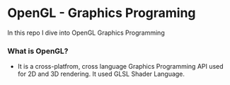 # OpenGL - Graphics Programing
In this repo I dive into OpenGL Graphics Programming
### What is OpenGL?
- It is a cross-platfrom, cross language Graphics Programming API used for 2D and 3D rendering. It used GLSL Shader Language.
